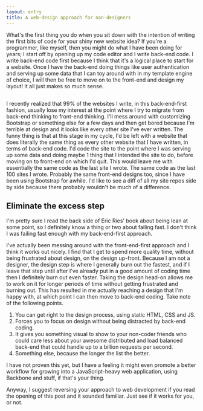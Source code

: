 ```yaml
---
layout: entry
title: A web-design approach for non-designers
---
```

What's the first thing you do when you sit down with the intention of writing the first bits of code for your shiny new website idea? If you're a programmer, like myself, then you might do what I have been doing for years; I start off by opening up my code editor and I write back-end code. I write back-end code first because I think that it's a logical place to start for a website. Once I have the back-end doing things like user authentication and serving up some data that I can toy around with in my template engine of choice, I will then be free to move on to the front-end and design my layout! It all just makes so much sense.

## </sarcasm>

I recently realized that 99% of the websites I write, in this back-end-first fashion, usually lose my interest at the point where I try to migrate from back-end thinking to front-end thinking. I'll mess around with customizing Bootstrap or something else for a few days and then get bored because I'm terrible at design and it looks like every other site I've ever written. The funny thing is that at this stage in my cycle, I'd be left with a website that does literally the same thing as every other website that I have written, in terms of back-end code. I'd code the site to the point where I was serving up some data and doing maybe 1 thing that I intended the site to do, before moving on to front-end on which I'd quit. This would leave me with essentially the same code as the last site I wrote. The same code as the last 100 sites I wrote. Probably the same front-end designs too, since I have been using Bootstrap for awhile. I'd like to see a diff of all my site repos side by side because there probably wouldn't be much of a difference.

## Eliminate the excess step

I'm pretty sure I read the back side of Eric Ries' book about being lean at some point, so I definitely know a thing or two about failing fast. I don't think I was failing fast enough with my back-end-first approach.

I've actually been messing around with the front-end-first approach and I think it works out nicely. I find that I get to spend more quality time, without being frustrated about design, on the design up-front. Because I am not a designer, the design step is where I generally burn out the fastest, and if I leave that step until after I've already put in a good amount of coding time then I definitely burn out even faster. Taking the design head-on allows me to work on it for longer periods of time without getting frustrated and burning out. This has resulted in me actually reaching a design that I'm happy with, at which point I can then move to back-end coding. Take note of the following points.

1. You can get right to the design process, using static HTML, CSS and JS.
2. Forces you to focus on design without being distracted by back-end coding.
3. It gives you something visual to show to your non-coder friends who could care less about your awesome distributed and load balanced back-end that could handle up to a billion requests per second.
4. Something else, because the longer the list the better.

I have not proven this yet, but I have a feeling it might even promote a better workflow for growing into a JavaScript-heavy web application, using Backbone and stuff, if that's your thing.

Anyway, I suggest reversing your approach to web development if you read the opening of this post and it sounded familiar. Just see if it works for you, or not.